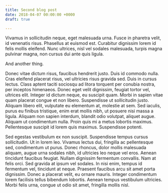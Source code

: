 ```yaml
---
title: Second blog post
date: 2018-04-07 00:00:00 +0000
draft: true

---
```

Vivamus in sollicitudin neque, eget malesuada urna. Fusce in pharetra velit, id venenatis risus. Phasellus at euismod est. Curabitur dignissim lorem id felis mollis eleifend. Nunc ultrices, nisl vel sodales malesuada, turpis magna pulvinar magna, non cursus dui ante quis ligula. 

<!--more-->
And another thing.

Donec vitae dictum risus, faucibus hendrerit justo. Duis id commodo nulla. Cras eleifend placerat risus, vel ultricies risus gravida sed. Duis in cursus lectus. Class aptent taciti sociosqu ad litora torquent per conubia nostra, per inceptos himenaeos. Donec eget velit dignissim, feugiat tortor vel, ultrices elit. Integer id dictum neque, eu suscipit quam. Morbi in sapien vitae quam placerat congue et non libero. Suspendisse ut sollicitudin justo. Aliquam libero elit, vulputate eu elementum at, molestie at sem. Sed iaculis, purus eu finibus tristique, enim erat mollis nibh, ut posuere nisi massa a ligula. Aliquam non sapien interdum, blandit odio volutpat, aliquet augue. Aliquam ut condimentum nulla. Proin quis mi a metus lobortis maximus. Pellentesque suscipit id lorem quis maximus. Suspendisse potenti.

Sed egestas vestibulum ex non suscipit. Suspendisse tempus cursus sollicitudin. Ut in lorem leo. Vivamus lectus dui, fringilla ac pellentesque sed, condimentum ut purus. Donec rhoncus, dolor mollis malesuada aliquam, augue urna sodales nibh, id ultricies leo neque vel eros. Aenean tincidunt faucibus feugiat. Nullam dignissim fermentum convallis. Nam at felis orci. Sed gravida at ipsum vel sodales. In nisi enim, tempus id fermentum vel, tincidunt at neque. Praesent faucibus arcu sit amet porta dignissim. Donec a placerat velit, eu ornare mauris. Integer condimentum lorem facilisis tellus bibendum lobortis. Aenean tempus vestibulum ultricies. Morbi felis urna, congue ut odio sit amet, fringilla mollis nisl.